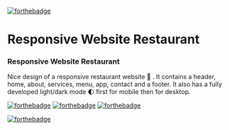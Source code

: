 [![forthebadge](https://forthebadge.com/images/badges/mom-made-pizza-rolls.svg)](https://forthebadge.com)
# Responsive Website Restaurant
<!-- [![forthebadge](https://forthebadge.com/images/badges/check-it-out.svg)](https://forthebadge.com) -->

### Responsive Website Restaurant
Nice design of a responsive restaurant website 🥗 . It contains a header, home, about, services, menu, app, contact and a footer. It also has a fully developed light/dark mode 🌓 first for mobile then for desktop.


[![forthebadge](https://forthebadge.com/images/badges/uses-html.svg)](https://forthebadge.com)
[![forthebadge](https://forthebadge.com/images/badges/uses-css.svg)](https://forthebadge.com)
[![forthebadge](https://forthebadge.com/images/badges/uses-js.svg)](https://forthebadge.com)

[![forthebadge](https://forthebadge.com/images/badges/built-with-love.svg)](https://forthebadge.com)

<!-- -->

